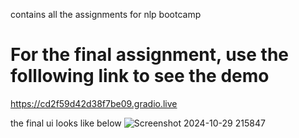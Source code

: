 contains all the assignments for nlp bootcamp
# For the final assignment, use the folllowing link to see the demo
https://cd2f59d42d38f7be09.gradio.live

the final ui looks like below
![Screenshot 2024-10-29 215847](https://github.com/user-attachments/assets/6f6459cc-1fca-4e78-81ef-93cc67ebe6e8)
